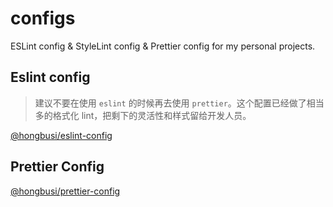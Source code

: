 # configs

ESLint config & StyleLint config & Prettier config for my personal projects.

## Eslint config

> 建议不要在使用 `eslint` 的时候再去使用 `prettier`。这个配置已经做了相当多的格式化 lint，把剩下的灵活性和样式留给开发人员。

[@hongbusi/eslint-config](./packages/eslint-config)

## Prettier Config

[@hongbusi/prettier-config](./packages/prettier-config)
